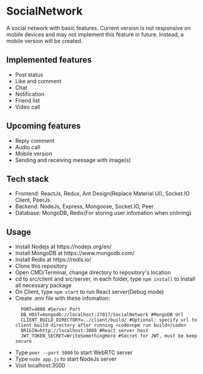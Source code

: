 # SocialNetwork
A social network with basic features.
Current version is not responsive on mobile devices and may not implement this feature in future. Instead, a mobile version will be created.

<h2>Implemented features</h2>
<ul>
  <li>Post status</li>
  <li>Like and comment</li>
  <li>Chat</li>
  <li>Notification</li>
  <li>Friend list</li>
  <li>Video call</li>
</ul>

<h2>Upcoming features</h2>
<ul>
  <li>Reply comment</li>
  <li>Audio call</li>
  <li>Mobile version</li>
  <li>Sending and receiving message with image(s)</li>
</ul>

<h2>Tech stack</h2>
<ul>
  <li>Frontend: ReactJs, Redux, Ant Design(Replace Material UI), Socket.IO Client, PeerJs</li>
  <li>Backend: NodeJs, Express, Mongoose, Socket.IO, Peer</li>
  <li>Database: MongoDB, Redis(For storing user infomation when onlining)</li>
</ul>

<h2>Usage</h2>
<ul>
  <li>Install Nodejs at https://nodejs.org/en/</li>
  <li>Install MongoDB at https://www.mongodb.com/</li>
  <li>Install Redis at https://redis.io/</li>
  <li>Clone this repository</li>
  <li>Open CMD/Terminal, change directory to repository's location</li>
  <li>cd to src/client and src/server, in each folder, type <code>npm install</code> to install all necessary package</li>
  <li>On Client, type <code>npm start</code> to run React server(Debug mode)</li>
  <li>
      Create .env file with these infomation:
    
      PORT=4000 #Server Port
      DB_HOST=mongodb://localhost:27017/SocialNetwork #MongoDB Url
      CLIENT_BUILD_DIRECTORY=../client/build/ #Optional: specify url to client build directory after running <code>npm run build</code>
      ORIGIN=http://localhost:3000 #React server host
      JWT_TOKEN_SECRET=WriteSomethingHere #Secret for JWT, must be keep secure
  </li>
  <li>Type <code>peer --port 5000</code> to start WebRTC server</li>
  <li>Type <code>node app.js</code> to start NodeJs server</li>
  <li>Visit localhost:3000</li>
</ul>

